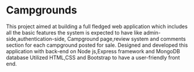 # Campgrounds
 This project aimed at building a full fledged web application which includes all the basic features the system is expected to have like admin-side,authentication-side, Campground page,review system and comments section for each campground  posted for sale. 
 Designed and developed this application with back-end on Node js,Express framework and MongoDB database 
 Utilized HTML,CSS and Bootstrap to have a user-friendly front end.
